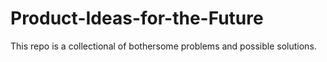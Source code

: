 # Product-Ideas-for-the-Future

This repo is a collectional of bothersome problems and possible solutions.
